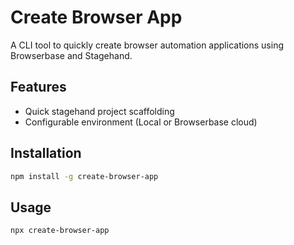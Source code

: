 # Create Browser App

A CLI tool to quickly create browser automation applications using Browserbase and Stagehand.

## Features

- Quick stagehand project scaffolding 
- Configurable environment (Local or Browserbase cloud)

## Installation

```bash
npm install -g create-browser-app
```

## Usage

```bash
npx create-browser-app
```
